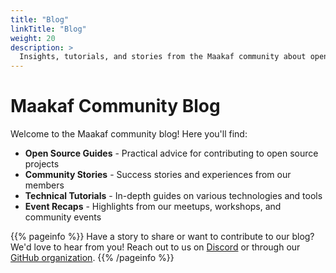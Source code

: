 ```yaml
---
title: "Blog"
linkTitle: "Blog"
weight: 20
description: >
  Insights, tutorials, and stories from the Maakaf community about open source, technology, and community building.
---
```


# Maakaf Community Blog

Welcome to the Maakaf community blog! Here you'll find:

- **Open Source Guides** - Practical advice for contributing to open source projects
- **Community Stories** - Success stories and experiences from our members  
- **Technical Tutorials** - In-depth guides on various technologies and tools
- **Event Recaps** - Highlights from our meetups, workshops, and community events

{{% pageinfo %}}
Have a story to share or want to contribute to our blog? We'd love to hear from you! 
Reach out to us on [Discord](https://discord.gg/a2VyCjRk2M) or through our [GitHub organization](https://github.com/maakaf-org).
{{% /pageinfo %}}